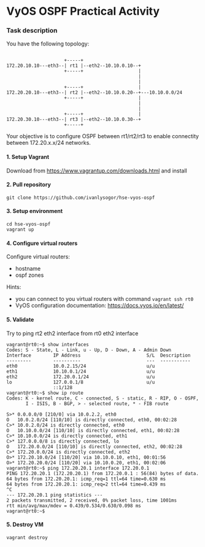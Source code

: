 # VyOS OSPF Practical Activity
### Task description
You have the following topology:
```

                     +-----+
172.20.10.10---eth3--| rt1 |--eth2--10.10.0.10--+
                     +-----+                    |
                                                |
                                                | 
                     +-----+                    |
172.20.20.10---eth3--| rt2 |--eth2--10.10.0.20--+---10.10.0.0/24
                     +-----+                    |
                                                |
                                                |
                     +-----+                    |
172.20.30.10---eth3--| rt3 |--eth2--10.10.0.30--+
                     +-----+
```

Your objective is to configure OSPF between rt1/rt2/rt3 to enable connectity between 172.20.x.x/24 networks.
#### 1. Setup Vagrant
Download from https://www.vagrantup.com/downloads.html and install
#### 2. Pull repository
```git clone https://github.com/ivanlysogor/hse-vyos-ospf```
#### 3. Setup environment
```
cd hse-vyos-ospf
vagrant up
```
#### 4. Configure virtual routers
Configure virtual routers:
- hostname
- ospf zones

Hints:
- you can connect to you virtual routers with command ```vagrant ssh rt0```
- VyOS configuration documentation: https://docs.vyos.io/en/latest/

#### 5. Validate
Try to ping rt2 eth2 interface from rt0 eth2 interface
```
vagrant@rt0:~$ show interfaces
Codes: S - State, L - Link, u - Up, D - Down, A - Admin Down
Interface        IP Address                        S/L  Description
---------        ----------                        ---  -----------
eth0             10.0.2.15/24                      u/u
eth1             10.10.0.1/24                      u/u
eth2             172.20.0.1/24                     u/u
lo               127.0.0.1/8                       u/u
                 ::1/128
vagrant@rt0:~$ show ip route
Codes: K - kernel route, C - connected, S - static, R - RIP, O - OSPF,
       I - ISIS, B - BGP, > - selected route, * - FIB route

S>* 0.0.0.0/0 [210/0] via 10.0.2.2, eth0
O   10.0.2.0/24 [110/10] is directly connected, eth0, 00:02:28
C>* 10.0.2.0/24 is directly connected, eth0
O   10.10.0.0/24 [110/10] is directly connected, eth1, 00:02:28
C>* 10.10.0.0/24 is directly connected, eth1
C>* 127.0.0.0/8 is directly connected, lo
O   172.20.0.0/24 [110/10] is directly connected, eth2, 00:02:28
C>* 172.20.0.0/24 is directly connected, eth2
O>* 172.20.10.0/24 [110/20] via 10.10.0.10, eth1, 00:01:56
O>* 172.20.20.0/24 [110/20] via 10.10.0.20, eth1, 00:02:06
vagrant@rt0:~$ ping 172.20.20.1 interface 172.20.0.1
PING 172.20.20.1 (172.20.20.1) from 172.20.0.1 : 56(84) bytes of data.
64 bytes from 172.20.20.1: icmp_req=1 ttl=64 time=0.630 ms
64 bytes from 172.20.20.1: icmp_req=2 ttl=64 time=0.439 ms
^C
--- 172.20.20.1 ping statistics ---
2 packets transmitted, 2 received, 0% packet loss, time 1001ms
rtt min/avg/max/mdev = 0.439/0.534/0.630/0.098 ms
vagrant@rt0:~$
```


#### 5. Destroy VM
```vagrant destroy```